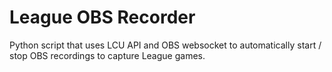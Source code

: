 # League OBS Recorder
Python script that uses LCU API and OBS websocket to automatically start / stop OBS recordings to capture League games.
